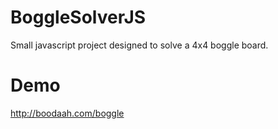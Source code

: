 BoggleSolverJS
==============

Small javascript project designed to solve a 4x4 boggle board.

Demo
====

http://boodaah.com/boggle
